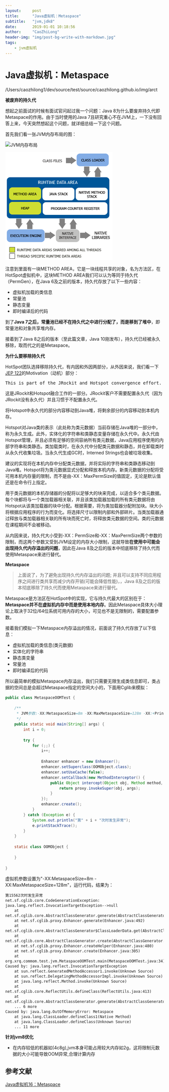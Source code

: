 ```yaml
---
layout:     post
title:      "Java虚拟机：Metaspace"
subtitle:   "jvm,jdk8"
date:       2019-01-01 10:18:56
author:     "CaoZhiLong"
header-img: "img/post-bg-write-with-markdown.jpg"
tags:
    - jvm虚拟机
---
```


# Java虚拟机：Metaspace

/Users/caozhilong1/dev/source/test/source/caozhilong.github.io/img/arct

**被废弃的持久代**

想起之前面试的时候有面试官问起过我一个问题：Java 8为什么要废弃持久代即Metaspace的作用。由于当时使用的Java 7且研究重心不在JVM上，一下没有回答上来，今天突然想起这个问题，就详细总结一下这个问题。

首先我们看一张JVM内存布局的图：

![JVM内存布局](https://images2018.cnblogs.com/blog/801753/201804/801753-20180401164846766-809607195.png)

![JVM内存布局](img/arct/hotspot-jvm-construct.png)

注意到里面有一块METHOD AREA，它是一块线程共享的对象，名为方法区，在HotSpot虚拟机中，这块METHOD AREA我们可以认为等同于持久代（PermGen），在Java 6及之前的版本，持久代存放了以下一些内容：

* 虚拟机加载的类信息
* 常量池
* 静态变量
* 即时编译后的代码

到了**Java 7之后，常量池已经不在持久代之中进行分配了，而是移到了堆中**，即常量池和对象共享堆内存。

接着到了Java 8之后的版本（至此篇文章，Java 10刚发布），持久代已经被永久移除，取而代之的是Metaspace。

**为什么要移除持久代**

HotSpot团队选择移除持久代，有内因和外因两部分，从外因来说，我们看一下[JEP 122](http://openjdk.java.net/jeps/122)的Motivation（动机）部分：

<pre>
This is part of the JRockit and Hotspot convergence effort. JRockit customers do not need to configure the permanent generation (since JRockit does not have a permanent generation) and are accustomed to not configuring the permanent generation.
</pre>

这是JRockit和Hotspot融合工作的一部分。JRockit客户不需要配置永久代（因为JRockit没有永久代）并且习惯于不配置永久代。


将Hotspot中永久代的部分内容移动到Java堆，将剩余部分的内容移动到本机内存。

Hotspot对Java类的表示（此处称为类元数据）当前存储在Java堆的一部分中，称为永久生成。此外，实体化的字符串和类静态变量存储在永久代中。永久代由Hotspot管理，并且必须有足够的空间容纳所有类元数据，Java应用程序使用的内部字符串和类静态。类加载类时，在永久代中分配类元数据和静态，并在卸载类时从永久代收集垃圾。当永久代生成GC时，Interned Strings也会被垃圾收集。

建议的实现将在本机内存中分配类元数据，并将实际的字符串和类静态移动到Java堆。Hotspot将为类元数据显式分配和释放本机内存。新类元数据的分配将受可用本机内存量的限制，而不是由-XX：MaxPermSize的值固定，无论是默认值还是在命令行上指定。

用于类元数据的本机存储器的分配将以足够大的块来完成，以适合多个类元数据。每个块都将与一个类加载器相关联，并且该类加载器加载的所有类元数据将由Hotspot从该类加载器的块中分配。根据需要，将为类加载器分配附加块。块大小将根据应用程序的行为而变化。将选择尺寸以限制内部和外部碎片。当类加载器通过释放与类加载器相关联的所有块而死亡时，将释放类元数据的空间。类的元数据在课程期间不会被移动。

从内因来说，持久代大小受到-XX：PermSize和-XX：MaxPermSize两个参数的限制，而这两个参数又受到JVM设定的内存大小限制，这就导致**在使用中可能会出现持久代内存溢出的问题**，因此在Java 8及之后的版本中彻底移除了持久代而使用Metaspace来进行替代。

**Metaspace**

> 上面说了，为了避免出现持久代内存溢出的问题; 并且可以支持不同应用程序之间进行类共享而减少内存开销(可能会降低性能)，，Java 8及之后的版本彻底移除了持久代而使用Metaspace来进行替代。

Metaspace是方法区在HotSpot中的实现，它与持久代最大的区别在于：**Metaspace并不在虚拟机内存中而是使用本地内存**。因此Metaspace具体大小理论上取决于32位/64位系统可用内存的大小，可见也不是无限制的，需要配置参数。

接着我们模拟一下Metaspace内存溢出的情况，前面说了持久代存放了以下信息：

* 虚拟机加载的类信息(类元数据)
* 实体化的字符串
* 静态类变量
* 常量池
* 即时编译后的代码

所以最简单的模拟Metaspace内存溢出，我们只需要无限生成类信息即可，类占据的空间总是会超过Metaspace指定的空间大小的，下面用Cglib来模拟：



```java
public class MetaspaceOOMTest {

    /**
     * JVM参数:-XX:MetaspaceSize=8m -XX:MaxMetaspaceSize=128m -XX:+PrintFlagsInitial
     */
    public static void main(String[] args) {
        int i = 0;
        
        try {
            for (;;) {
                i++;
                
                Enhancer enhancer = new Enhancer();
                enhancer.setSuperclass(OOMObject.class);
                enhancer.setUseCache(false);
                enhancer.setCallback(new MethodInterceptor() {
                    public Object intercept(Object obj, Method method, Object[] args, MethodProxy proxy) throws Throwable {
                        return proxy.invokeSuper(obj, args);
                    }
                });
                enhancer.create();
            }
        } catch (Exception e) {
            System.out.println("第" + i + "次时发生异常");
            e.printStackTrace();
        }
    }
    
    static class OOMObject {
        
    }
    
}
```
虚拟机参数设置为"-XX:MetaspaceSize=8m -XX:MaxMetaspaceSize=128m"，运行代码，结果为：
```
第15562次时发生异常
net.sf.cglib.core.CodeGenerationException: java.lang.reflect.InvocationTargetException-->null
    at net.sf.cglib.core.AbstractClassGenerator.generate(AbstractClassGenerator.java:345)
    at net.sf.cglib.proxy.Enhancer.generate(Enhancer.java:492)
    at net.sf.cglib.core.AbstractClassGenerator$ClassLoaderData.get(AbstractClassGenerator.java:114)
    at net.sf.cglib.core.AbstractClassGenerator.create(AbstractClassGenerator.java:291)
    at net.sf.cglib.proxy.Enhancer.createHelper(Enhancer.java:480)
    at net.sf.cglib.proxy.Enhancer.create(Enhancer.java:305)
    at org.xrq.commom.test.jvm.MetaspaceOOMTest.main(MetaspaceOOMTest.java:34)
Caused by: java.lang.reflect.InvocationTargetException
    at sun.reflect.GeneratedMethodAccessor1.invoke(Unknown Source)
    at sun.reflect.DelegatingMethodAccessorImpl.invoke(Unknown Source)
    at java.lang.reflect.Method.invoke(Unknown Source)
    at net.sf.cglib.core.ReflectUtils.defineClass(ReflectUtils.java:413)
    at net.sf.cglib.core.AbstractClassGenerator.generate(AbstractClassGenerator.java:336)
    ... 6 more
Caused by: java.lang.OutOfMemoryError: Metaspace
    at java.lang.ClassLoader.defineClass1(Native Method)
    at java.lang.ClassLoader.defineClass(Unknown Source)
    ... 11 more
```

**针对jvm8优化**

* 在内存较低的机器如(4c8g),jvm本身可能占用较大内存如2g，这将限制元数据的大小可能导致OOM异常,合理计算内存


## 参考文献
 
[Java虚拟机16：Metaspace](https://www.cnblogs.com/xrq730/p/8688203.html)

